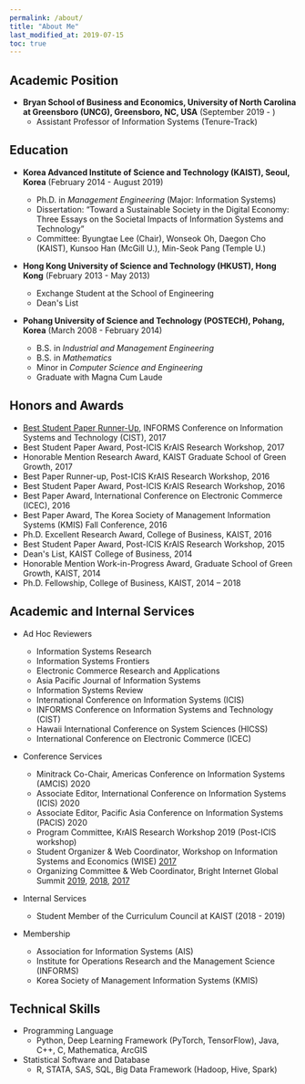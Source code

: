 ```yaml
---
permalink: /about/
title: "About Me"
last_modified_at: 2019-07-15
toc: true
---
```


## Academic Position
* **Bryan School of Business and Economics, University of North Carolina at Greensboro (UNCG), Greensboro, NC, USA** (September 2019 - )
	* Assistant Professor of Information Systems (Tenure-Track)


## Education
* **Korea Advanced Institute of Science and Technology (KAIST), Seoul, Korea** (February 2014 - August 2019)
	* Ph.D. in *Management Engineering* (Major: Information Systems)
	* Dissertation: “Toward a Sustainable Society in the Digital Economy: Three Essays on the Societal Impacts of Information Systems and Technology”
	* Committee: Byungtae Lee (Chair), Wonseok Oh, Daegon Cho (KAIST), Kunsoo Han (McGill U.), Min-Seok Pang (Temple U.)

* **Hong Kong University of Science and Technology (HKUST), Hong Kong** (February 2013 - May 2013)
	* Exchange Student at the School of Engineering
	* Dean's List

* **Pohang University of Science and Technology (POSTECH), Pohang, Korea** (March 2008 - February 2014)
	* B.S. in *Industrial and Management Engineering*
	* B.S. in *Mathematics*
	* Minor in *Computer Science and Engineering*
	* Graduate with Magna Cum Laude


## Honors and Awards
* [Best Student Paper Runner-Up][8], INFORMS Conference on Information Systems and Technology (CIST), 2017
* Best Student Paper Award, Post-ICIS KrAIS Research Workshop, 2017
* Honorable Mention Research Award, KAIST Graduate School of Green Growth, 2017
* Best Paper Runner-up, Post-ICIS KrAIS Research Workshop, 2016
* Best Student Paper Award, Post-ICIS KrAIS Research Workshop, 2016
* Best Paper Award, International Conference on Electronic Commerce (ICEC), 2016
* Best Paper Award, The Korea Society of Management Information Systems (KMIS) Fall Conference, 2016
* Ph.D. Excellent Research Award, College of Business, KAIST, 2016
* Best Student Paper Award, Post-ICIS KrAIS Research Workshop, 2015
* Dean's List, KAIST College of Business, 2014
* Honorable Mention Work-in-Progress Award, Graduate School of Green Growth, KAIST, 2014
* Ph.D. Fellowship, College of Business, KAIST, 2014 – 2018


## Academic and Internal Services
* Ad Hoc Reviewers
	* Information Systems Research
	* Information Systems Frontiers
	* Electronic Commerce Research and Applications
	* Asia Pacific Journal of Information Systems
	* Information Systems Review
	* International Conference on Information Systems (ICIS)
	* INFORMS Conference on Information Systems and Technology (CIST)
	* Hawaii International Conference on System Sciences (HICSS)
	* International Conference on Electronic Commerce (ICEC)

* Conference Services
	* Minitrack Co-Chair, Americas Conference on Information Systems (AMCIS) 2020
	* Associate Editor, International Conference on Information Systems (ICIS) 2020
	* Associate Editor, Pacific Asia Conference on Information Systems (PACIS) 2020
	* Program Committee, KrAIS Research Workshop 2019 (Post-ICIS workshop)
	* Student Organizer & Web Coordinator, Workshop on Information Systems and Economics (WISE) [2017][4]
	* Organizing Committee & Web Coordinator, Bright Internet Global Summit [2019][7], [2018][6], [2017][5]

* Internal Services
	* Student Member of the Curriculum Council at KAIST (2018 - 2019)

* Membership
	* Association for Information Systems (AIS)
	* Institute for Operations Research and the Management Science (INFORMS)
	* Korea Society of Management Information Systems (KMIS)


## Technical Skills
* Programming Language
	* Python, Deep Learning Framework (PyTorch, TensorFlow), Java, C++, C, Mathematica, ArcGIS
* Statistical Software and Database
	* R, STATA, SAS, SQL, Big Data Framework (Hadoop, Hive, Spark)


[1]: https://www.business.kaist.edu/
[2]: http://postech.edu/eng/
[4]: https://wiseconf2017.wixsite.com/wise
[5]: https://bigsconf2017.wixsite.com/bigs2017
[6]: http://brightinternet.org/bigs2018/
[7]: http://brightinternet.org/bigs2019/
[8]: https://www.informs.org/ORMS-Today/Public-Articles/February-Volume-45-Number-1/INFORMS-News-2017-INFORMS-Subdivision-Awards